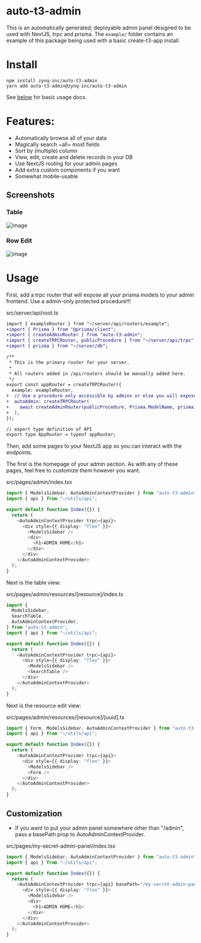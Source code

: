 # auto-t3-admin

This is an automatically generated, deployable admin panel designed to be used with NextJS, trpc and prisma. The `example/` folder contains an example of this package being used with a basic create-t3-app install.

# Install

```
npm install zynq-inc/auto-t3-admin
yarn add auto-t3-admin@zynq-inc/auto-t3-admin
```

See [below](#usage) for basic usage docs.

# Features:

- Automatically browse all of your data
- Magically search ~all~ most fields
- Sort by (multiple) column
- View, edit, create and delete records in your DB
- Use NextJS routing for your admin pages
- Add extra custom components if you want
- Somewhat mobile-usable

## Screenshots

### Table

![image](https://github.com/zynq-inc/auto-t3-admin/assets/2154522/aa7b0f02-e08d-471d-98da-9580538aed93)

### Row Edit

![image](https://github.com/zynq-inc/auto-t3-admin/assets/2154522/74a162ac-0c19-4a06-a15f-2d60e9210819)

# Usage

First, add a trpc router that will expose all your prisma models to your admin frontend. Use a admin-only protected procedure!!!

src/server/api/root.ts

```diff
import { exampleRouter } from "~/server/api/routers/example";
+import { Prisma } from "@prisma/client";
+import { createAdminRouter } from "auto-t3-admin";
+import { createTRPCRouter, publicProcedure } from "~/server/api/trpc";
+import { prisma } from "~/server/db";

/**
 * This is the primary router for your server.
 *
 * All routers added in /api/routers should be manually added here.
 */
export const appRouter = createTRPCRouter({
  example: exampleRouter,
+  // Use a procedure only accessible by admins or else you will expose your prod db!
+  autoAdmin: createTRPCRouter(
+    await createAdminRouter(publicProcedure, Prisma.ModelName, prisma)
+  ),
});

// export type definition of API
export type AppRouter = typeof appRouter;
```

Then, add some pages to your NextJS app so you can interact with the endpoints.

The first is the homepage of your admin section. As with any of these pages, feel free to
customize them however you want.

src/pages/admin/index.tsx

```typescript
import { ModelsSidebar, AutoAdminContextProvider } from "auto-t3-admin";
import { api } from "~/utils/api";

export default function Index({}) {
  return (
    <AutoAdminContextProvider trpc={api}>
      <div style={{ display: "flex" }}>
        <ModelsSidebar />
        <div>
          <h1>ADMIN HOME</h1>
        </div>
      </div>
    </AutoAdminContextProvider>
  );
}
```

Next is the table view:

src/pages/admin/resources/\[resource\]/index.ts

```typescript
import {
  ModelsSidebar,
  SearchTable,
  AutoAdminContextProvider,
} from "auto-t3-admin";
import { api } from "~/utils/api";

export default function Index({}) {
  return (
    <AutoAdminContextProvider trpc={api}>
      <div style={{ display: "flex" }}>
        <ModelsSidebar />
        <SearchTable />
      </div>
    </AutoAdminContextProvider>
  );
}
```

Next is the resource edit view:

src/pages/admin/resources/\[resource\]/\[uuid\].ts

```typescript
import { Form, ModelsSidebar, AutoAdminContextProvider } from "auto-t3-admin";
import { api } from "~/utils/api";

export default function Index({}) {
  return (
    <AutoAdminContextProvider trpc={api}>
      <div style={{ display: "flex" }}>
        <ModelsSidebar />
        <Form />
      </div>
    </AutoAdminContextProvider>
  );
}
```

## Customization

- If you want to put your admin panel somewhere other than "/admin", pass a basePath prop to AutoAdminContextProvider.

src/pages/my-secret-admin-panel/index.tsx

```typescript
import { ModelsSidebar, AutoAdminContextProvider } from "auto-t3-admin";
import { api } from "~/utils/api";

export default function Index({}) {
  return (
    <AutoAdminContextProvider trpc={api} basePath="/my-secret-admin-panel">
      <div style={{ display: "flex" }}>
        <ModelsSidebar />
        <div>
          <h1>ADMIN HOME</h1>
        </div>
      </div>
    </AutoAdminContextProvider>
  );
}
```
